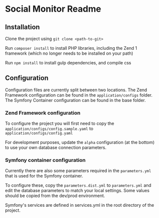 # Social Monitor Readme

## Installation

Clone the project using `git clone <path-to-git>`

Run `composer install` to install PHP libraries, including the Zend 1 framework (which no longer needs to be installed on your path)

Run `npm install` to install gulp dependencies, and compile css

## Configuration

Configuration files are currently split between two locations. The Zend Framework configuration can be found in the `application/configs` folder. The Symfony Container configuration can be found in the base folder.

### Zend Framework configuration

To configure the project you will first need to copy the `application/configs/config.sample.yaml` to `application/configs/config.yaml`

For development purposes, update the `alpha` configuration (at the bottom) to use your own database connection parameters.

### Symfony container configuration

Currently there are also some parameters required in the `parameters.yml` that is used for the Symfony container.

To configure these, copy the `parameters.dist.yml` to `parameters.yml` and edit the database parameters to match your local settings. Some values should be copied from the dev/prod environment.

Symfony's services are defined in services.yml in the root directory of the project.